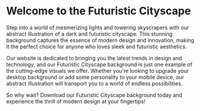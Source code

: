 <!--font:Montserrat-->

# Welcome to the Futuristic Cityscape

Step into a world of mesmerizing lights and towering skyscrapers with our abstract illustration of a dark and futuristic cityscape. This stunning background captures the essence of modern design and innovation, making it the perfect choice for anyone who loves sleek and futuristic aesthetics.

Our website is dedicated to bringing you the latest trends in design and technology, and our Futuristic Cityscape background is just one example of the cutting-edge visuals we offer. Whether you're looking to upgrade your desktop background or add some personality to your mobile device, our abstract illustration will transport you to a world of endless possibilities.

So why wait? Download our Futuristic Cityscape background today and experience the thrill of modern design at your fingertips!

<!--

Write me markdown content of website with wallpaper:

"A wallpaper featuring an abstract illustration of a dark and futuristic cityscape, with glowing lights and skyscrapers."

The header of the page should not be copy of the text but rather a real content of the website which is using this wallpaper.


---


# Futuristic Cityscape Wallpaper

Welcome to our website featuring a stunning wallpaper of a dark and futuristic cityscape. This abstract illustration showcases a mesmerizing view of towering skyscrapers and glowing lights, creating an atmosphere of awe and wonder.

Whether you're looking to spruce up your desktop background or add some personality to your mobile device, this wallpaper is the perfect choice for anyone who loves modern and futuristic designs.

Download this wallpaper today and immerse yourself in the captivating world of a futuristic cityscape!


---


Heading should not include word "wallpaper". The website should not be about the wallpaper itself, wallpaper is just a related background, rewrite whole content.


---


# Welcome to the Futuristic Cityscape

Step into a world of mesmerizing lights and towering skyscrapers with our abstract illustration of a dark and futuristic cityscape. This stunning background captures the essence of modern design and innovation, making it the perfect choice for anyone who loves sleek and futuristic aesthetics.

Our website is dedicated to bringing you the latest trends in design and technology, and our Futuristic Cityscape background is just one example of the cutting-edge visuals we offer. Whether you're looking to upgrade your desktop background or add some personality to your mobile device, our abstract illustration will transport you to a world of endless possibilities.

So why wait? Download our Futuristic Cityscape background today and experience the thrill of modern design at your fingertips!


---


Write me a Google font which is best fitting for the website.

Pick from the list:
- Dancing Script
- Futura
- Cinzel
- Lobster
- Raleway
- Playfair Display
- Orbitron
- Cabin
- Open Sans
- Alegreya
- Great Vibes
- Roboto
- Inter
- Creepster
- Poppins
- Exo 2
- Barlow Condensed
- Montserrat
- Cormorant Garamond
- IBM Plex Sans
- Cinzel Decorative
- Lato


Write just the font name nothing else.


---


Montserrat

-->
